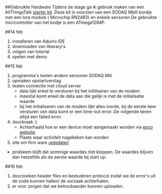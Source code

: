 ##Gebruikte Hardware
Tijdens de stage ga ik gebruik maken van een AllThingsTalk [starter kit](http://shop.allthingstalk.com/product/lora-rapid-development-kit/). Deze kit is voorzien van een SODAQ Mbili bordje met een lora module ( Microchip RN2483) en enkele sensoren.De gebruikte micrcontroller van het bodje is een ATmega1284P.


##14 feb
1. installeren van Aduino IDE
2. downloaden van liberary's 
3. volgen van tutorial
4. spelen met demo

##15 feb
1. programma's testen andere sensoren SODAQ Mili
2. opmaken opstartverslag
3. testen connectie met cloud server
	* data lijkt enkel te versturen bij het initiliseren van de modem
	* meestal komt enkel de data aan die gelijk is met de initialisatie waarde
	* bij het initialiseren van de modem lijkt alles inorde, bij de eerste keer versturen van data komt er een time-out error. De volgende keren altijd een failed error
4. doorbraak :)
	* Achterhaald hoe er een device moet aangemaakt worden via [enco website](https://devs.enco.io/dashboard/seaas/devices/1C8779C00000002E/overview)
	* Plaats waar activiteit nagekeken kan worden
5. site om firm ware [uptedaten](http://docs.enco.io/docs/faq-upgrade-allthingstalk-devkit-firmware)

* probleem blijft dat sommige waardes niet kloppen. De waardes blijven dan hetzelfde als de eerste waarde bij start up.



##16 feb

1. doorzoeken header files en bestuderen protocol zodat we de error's uit de code kunnen hallen/ de oorzaak achterhalen.
2. er voor zorgen dat we betroubaarder kunnen uploaden.


